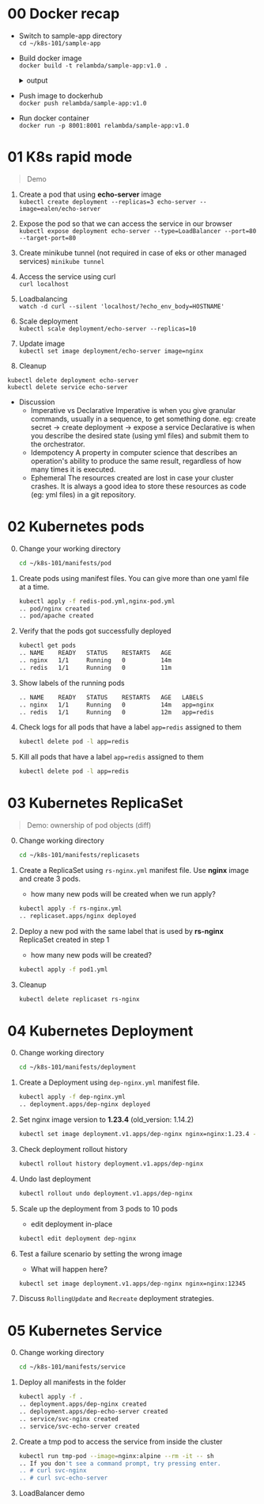 # 00 Docker recap
- Switch to sample-app directory  
`cd ~/k8s-101/sample-app`

- Build docker image  
`docker build -t relambda/sample-app:v1.0 .`
    <details>
        <summary>output</summary>

    ```sh
    > docker build -t sample-app:1.0 .
    [+] Building 2.8s (10/10) FINISHED
    => [internal] load build definition from Dockerfile                                                                                                         0.1s
    => => transferring dockerfile: 543B                                                                                                                         0.0s
    => [internal] load .dockerignore                                                                                                                            0.0s
    => => transferring context: 2B                                                                                                                              0.0s
    => [internal] load metadata for docker.io/library/python:3.9                                                                                                2.6s
    => [auth] library/python:pull token for registry-1.docker.io                                                                                                0.0s
    => [1/4] FROM docker.io/library/python:3.9@sha256:2d8875d28ca023a9056a828518adcdd634ba03740e1e3b197c06eb4527c6152c                                          0.0s
    => [internal] load build context                                                                                                                            0.0s
    => => transferring context: 2.79kB                                                                                                                          0.0s
    => CACHED [2/4] WORKDIR /app                                                                                                                                0.0s
    => CACHED [3/4] COPY . /app                                                                                                                                 0.0s
    => CACHED [4/4] RUN pip install -r requirements.txt                                                                                                         0.0s
    => exporting to image                                                                                                                                       0.0s
    => => exporting layers                                                                                                                                      0.0s
    => => writing image sha256:1f62567a00e68173ee2693c9d9da6522e5fdbbfbc2a1abbac20462425be123df                                                                 0.0s
    => => naming to docker.io/library/sample-app:1.0                                                                                                            0.0s

    Use 'docker scan' to run Snyk tests against images to find vulnerabilities and learn how to fix them
    ```

    </details>

- Push image to dockerhub  
`docker push relambda/sample-app:v1.0`

- Run docker container  
`docker run -p 8001:8001 relambda/sample-app:v1.0` 


# 01 K8s rapid mode
> Demo


1. Create a pod that using **echo-server** image  
`kubectl create deployment --replicas=3 echo-server --image=ealen/echo-server`

2. Expose the pod so that we can access the service in our browser  
`kubectl expose deployment echo-server --type=LoadBalancer --port=80 --target-port=80`

3. Create minikube tunnel (not required in case of eks or other managed services)
`minikube tunnel`

4. Access the service using curl  
`curl localhost`

5. Loadbalancing  
`watch -d curl --silent 'localhost/?echo_env_body=HOSTNAME'`

6. Scale deployment  
`kubectl scale deployment/echo-server --replicas=10`

7. Update image  
`kubectl set image deployment/echo-server image=nginx`

8. Cleanup
```
kubectl delete deployment echo-server
kubectl delete service echo-server
```
- Discussion
    - Imperative vs Declarative
        Imperative is when you give granular commands, usually in a sequence, to get something done. 
            eg: create secret -> create deployment -> expose a service 
        Declarative is when you describe the desired state (using yml files) and submit them to the orchestrator.
    - Idempotency 
        A property in computer science that describes an operation's ability to produce the same result, regardless of how many times it is executed.
    - Ephemeral
        The resources created are lost in case your cluster crashes. It is always a good idea to store these resources as code (eg: yml files) in a git repository.

# 02 Kubernetes pods
0. Change your working directory  
    ```sh
    cd ~/k8s-101/manifests/pod
    ```
1. Create pods using manifest files. You can give more than one yaml file at a time.
    ```sh
    kubectl apply -f redis-pod.yml,nginx-pod.yml
    .. pod/nginx created
    .. pod/apache created
    ```

2. Verify that the pods got successfully deployed
    ```sh
    kubectl get pods
    .. NAME    READY   STATUS    RESTARTS   AGE
    .. nginx   1/1     Running   0          14m
    .. redis   1/1     Running   0          11m
    ```

3. Show labels of the running pods
    ```sh
    .. NAME    READY   STATUS    RESTARTS   AGE   LABELS
    .. nginx   1/1     Running   0          14m   app=nginx
    .. redis   1/1     Running   0          12m   app=redis
    ```

4. Check logs for all pods that have a label `app=redis` assigned to them
    ```sh
    kubectl delete pod -l app=redis
    ```

5. Kill all pods that have a label `app=redis` assigned to them
    ```sh
    kubectl delete pod -l app=redis
    ```

# 03 Kubernetes ReplicaSet
> Demo: ownership of pod objects (diff)
0. Change working directory
    ```sh
    cd ~/k8s-101/manifests/replicasets
    ```

1. Create a ReplicaSet using `rs-nginx.yml` manifest file. Use **nginx** image and create 3 pods.
    - how many new pods will be created when we run apply?
    ```sh
    kubectl apply -f rs-nginx.yml
    .. replicaset.apps/nginx deployed
    ```

2. Deploy a new pod with the same label that is used by **rs-nginx** ReplicaSet created in step 1
    - how many new pods will be created?
    ```sh
    kubectl apply -f pod1.yml
    ```

3. Cleanup
    ```sh
    kubectl delete replicaset rs-nginx
    ```

# 04 Kubernetes Deployment
0. Change working directory
    ```sh
    cd ~/k8s-101/manifests/deployment 
    ```

1. Create a Deployment using `dep-nginx.yml` manifest file.
    ```sh
    kubectl apply -f dep-nginx.yml
    .. deployment.apps/dep-nginx deployed
    ```

2. Set nginx image version to **1.23.4** (old_version: 1.14.2)
    ```sh
    kubectl set image deployment.v1.apps/dep-nginx nginx=nginx:1.23.4 --record
    ```

3. Check deployment rollout history
    ```sh
    kubectl rollout history deployment.v1.apps/dep-nginx
    ```

4. Undo last deployment
    ```sh
    kubectl rollout undo deployment.v1.apps/dep-nginx
    ```

5. Scale up the deployment from 3 pods to 10 pods
    - edit deployment in-place
    ```sh
    kubectl edit deployment dep-nginx
    ```

6. Test a failure scenario by setting the wrong image
    - What will happen here?
    ```sh
    kubectl set image deployment.v1.apps/dep-nginx nginx=nginx:12345
    ```

7. Discuss `RollingUpdate` and `Recreate` deployment strategies.

# 05 Kubernetes Service
0. Change working directory
    ```sh
    cd ~/k8s-101/manifests/service 
    ```

1. Deploy all manifests in the folder
    ```sh
    kubectl apply -f .
    .. deployment.apps/dep-nginx created
    .. deployment.apps/dep-echo-server created
    .. service/svc-nginx created
    .. service/svc-echo-server created
    ```

2. Create a tmp pod to access the service from inside the cluster
    ```sh
    kubectl run tmp-pod --image=nginx:alpine --rm -it -- sh
    .. If you don't see a command prompt, try pressing enter.
    .. # curl svc-nginx
    .. # curl svc-echo-server
    ```

3. LoadBalancer demo

